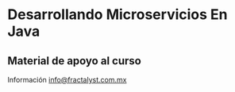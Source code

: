 # Desarrollando Microservicios En Java

## Material de apoyo al curso

Información info@fractalyst.com.mx
